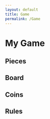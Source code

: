 ```yaml
---
layout: default
title: Game
permalink: /Game
---
```


# My Game

## Pieces

## Board


## Coins

## Rules

